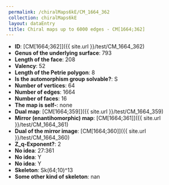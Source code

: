 ```yaml
--- 
 permalink: /chiralMaps6kE/CM_1664_362 
 collection: chiralMaps6kE
 layout: dataEntry
 title: Chiral maps up to 6000 edges - CM[1664;362]
---
```


- **ID**: [CM[1664;362]]({{ site.url }}/test/CM_1664_362)
- **Genus of the underlying surface**: 793
- **Length of the face**: 208
- **Valency**: 52
- **Length of the Petrie polygon**: 8
- **Is the automorphism group solvable?**: S
- **Number of vertices**: 64
- **Number of edges**: 1664
- **Number of faces**: 16
- **The map is self-**: none
- **Dual map**: [CM[1664;359]]({{ site.url }}/test/CM_1664_359)
- **Mirror (enantihomorphic) map**: [CM[1664;361]]({{ site.url }}/test/CM_1664_361)
- **Dual of the mirror image**: [CM[1664;360]]({{ site.url }}/test/CM_1664_360)
- **Z_q-Exponent?**: 2
- **No idea**:  27:361
- **No idea**: Y
- **No idea**: Y
- **Skeleton**: Sk(64;10)^13
- **Some other kind of skeleton**: nan
